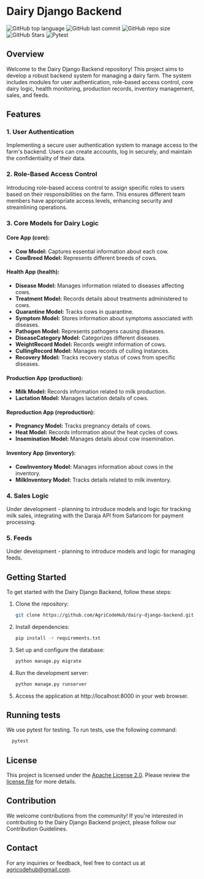 # Dairy Django Backend

![GitHub top language](https://img.shields.io/github/languages/top/AgriCodeHub/dairy-django-backend)
![GitHub last commit](https://img.shields.io/github/last-commit/AgriCodeHub/dairy-django-backend)
![GitHub repo size](https://img.shields.io/github/repo-size/AgriCodeHub/dairy-django-backend)
![GitHub Stars](https://img.shields.io/github/stars/AgriCodeHub/dairy-django-backend)
![Pytest](https://img.shields.io/badge/tests-pytest-green)

## Overview

Welcome to the Dairy Django Backend repository! This project aims to develop a robust backend system for managing a dairy farm. The system includes modules for user authentication, role-based access control, core dairy logic, health monitoring, production records, inventory management, sales, and feeds.

## Features

### 1. User Authentication

Implementing a secure user authentication system to manage access to the farm's backend. Users can create accounts, log in securely, and maintain the confidentiality of their data.

### 2. Role-Based Access Control

Introducing role-based access control to assign specific roles to users based on their responsibilities on the farm. This ensures different team members have appropriate access levels, enhancing security and streamlining operations.

### 3. Core Models for Dairy Logic

#### Core App (core):
- **Cow Model:** Captures essential information about each cow.
- **CowBreed Model:** Represents different breeds of cows.

#### Health App (health):
- **Disease Model:** Manages information related to diseases affecting cows.
- **Treatment Model:** Records details about treatments administered to cows.
- **Quarantine Model:** Tracks cows in quarantine.
- **Symptom Model:** Stores information about symptoms associated with diseases.
- **Pathogen Model:** Represents pathogens causing diseases.
- **DiseaseCategory Model:** Categorizes different diseases.
- **WeightRecord Model:** Records weight information of cows.
- **CullingRecord Model:** Manages records of culling instances.
- **Recovery Model:** Tracks recovery status of cows from specific diseases.

#### Production App (production):
- **Milk Model:** Records information related to milk production.
- **Lactation Model:** Manages lactation details of cows.

#### Reproduction App (reproduction):
- **Pregnancy Model:** Tracks pregnancy details of cows.
- **Heat Model:** Records information about the heat cycles of cows.
- **Insemination Model:** Manages details about cow insemination.

#### Inventory App (inventory):
- **CowInventory Model:** Manages information about cows in the inventory.
- **MilkInventory Model:** Tracks details related to milk inventory.

### 4. Sales Logic

Under development - planning to introduce models and logic for tracking milk sales, integrating with the Daraja API from Safaricom for payment processing.

### 5. Feeds

Under development - planning to introduce models and logic for managing feeds.



## Getting Started

To get started with the Dairy Django Backend, follow these steps:

1. Clone the repository:
   ```bash
   git clone https://github.com/AgriCodeHub/dairy-django-backend.git

2. Install dependencies:
    ```bash
    pip install -r requirements.txt

3. Set up and configure the database:
    ```bash
    python manage.py migrate

4. Run the development server:
    ```bash
    python manage.py runserver

5. Access the application at http://localhost:8000 in your web  browser.


## Running tests
We use pytest for testing. To run tests, use the following command:

```bash
  pytest
```

## License
This project is licensed under the [Apache License 2.0](./LICENSE). Please review the [license file](./LICENSE) for more details.


## Contribution
We welcome contributions from the community! If you're interested in contributing to the Dairy Django Backend project, please follow our Contribution Guidelines.

## Contact
For any inquiries or feedback, feel free to contact us at agricodehub@gmail.com.

